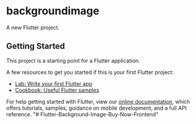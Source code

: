 # backgroundimage

A new Flutter project.

## Getting Started


This project is a starting point for a Flutter application.

A few resources to get you started if this is your first Flutter project:




- [Lab: Write your first Flutter app](https://flutter.dev/docs/get-started/codelab)
- [Cookbook: Useful Flutter samples](https://flutter.dev/docs/cookbook)

For help getting started with Flutter, view our
[online documentation](https://flutter.dev/docs), which offers tutorials,
samples, guidance on mobile development, and a full API reference.
"# Flutter-Background-Image-Buy-Now-Frontend" 
